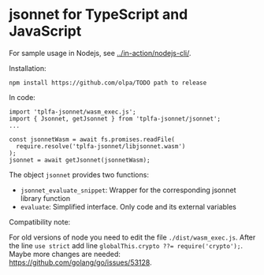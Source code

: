 # jsonnet for TypeScript and JavaScript

For sample usage in Nodejs, see [../in-action/nodejs-cli/](../in-action/nodejs-cli/).

Installation:

```
npm install https://github.com/olpa/TODO path to release
```

In code:

```
import 'tplfa-jsonnet/wasm_exec.js';
import { Jsonnet, getJsonnet } from 'tplfa-jsonnet/jsonnet';
...

const jsonnetWasm = await fs.promises.readFile(
  require.resolve('tplfa-jsonnet/libjsonnet.wasm')
);
jsonnet = await getJsonnet(jsonnetWasm);
```

The object `jsonnet` provides two functions:

- `jsonnet_evaluate_snippet`: Wrapper for the corresponding jsonnet library function
- `evaluate`: Simplified interface. Only code and its external variables

Compatibility note:

For old versions of node you need to edit the file `./dist/wasm_exec.js`. After the line `use strict` add line `globalThis.crypto ??= require('crypto');`. Maybe more changes are needed: <https://github.com/golang/go/issues/53128>.
